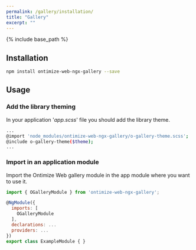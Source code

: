 ```yaml
---
permalink: /gallery/installation/
title: "Gallery"
excerpt: ""
---
```

{% include base_path %}

## Installation

```bash
npm install ontimize-web-ngx-gallery --save
```

## Usage
<!--
### Configure angular-cli.json dependencies

You must add the module styles definition in your '*.angular-cli.json*' file styles array:

```bash
...
"styles": [
  ...
  "../node_modules/ontimize-web-ngx-gallery/styles.scss",
  ....
],
...
```
-->
### Add the library theming
In your application '*app.scss*' file you should add the library theme.

```bash
...
@import 'node_modules/ontimize-web-ngx-gallery/o-gallery-theme.scss';
@include o-gallery-theme($theme);
...
```

### Import in an application module

Import the Ontimize Web gallery module in the app module where you want to use it.

```javascript
import { OGalleryModule } from 'ontimize-web-ngx-gallery';

@NgModule({
  imports: [
    OGalleryModule
  ],
  declarations: ...
  providers: ...
})
export class ExampleModule { }
```
